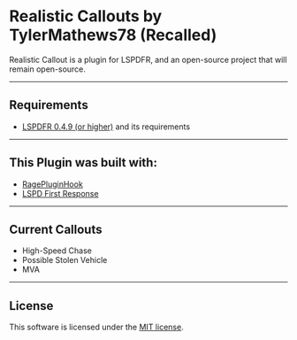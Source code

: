 # Realistic Callouts by TylerMathews78 (Recalled)

Realistic Callout is a plugin for LSPDFR, and an open-source project that will remain open-source.



--------

 ## Requirements
- [LSPDFR 0.4.9 (or higher)](https://www.lcpdfr.com/files/file/7792-lspd-first-response) and its requirements


--------

## This Plugin was built with:
- <a href="https://discord.gg/ragepluginhook">RagePluginHook</a>
- <a href="https://www.lcpdfr.com/files/file/7792-lspd-first-response">LSPD First Response</a>

--------

## Current Callouts
- High-Speed Chase
- Possible Stolen Vehicle
- MVA

--------

## License
This software is licensed under the [MIT license](https://github.com/TylerMathews78/Realistic-Callouts/tree/main?tab=readme-ov-file#).
